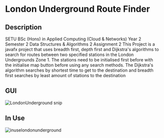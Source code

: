 # London Underground Route Finder
## Description
SETU BSc (Hons) in Applied Computing (Cloud &amp; Networks) Year 2 Semester 2 Data Structures &amp; Algorithms 2 Assignment 2
This Project is a javafx project that uses breadth first, depth first and Dijkstra's algorithms to search for routes between two specified stations in the London
Undergrounds Zone 1. The stations need to be initialised first before with the initialise map button before using any search methods.
The Dijkstra's algorithm searches by shortest time to get to the destination and breadth first searches by least amount of stations to the destination
## GUI
![LondonUnderground snip](https://github.com/JayLangfordGitHub/LondonUndergroundRouteFinder/assets/132077071/e066831f-72e1-40c2-a67a-cf07a1a92ede)
## In Use
![inuselondonunderground](https://github.com/JayLangfordGitHub/LondonUndergroundRouteFinder/assets/132077071/a303be77-c966-415a-9818-d8778939c111)
